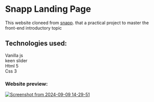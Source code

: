# Snapp Landing Page
This website cloneed from <a href="https://snapp.ir/" target="_blank">snapp</a>. that a practical project to master the front-end introductory topic
## Technologies used:
Vanilla js <br>
keen slider <br>
Html 5 <br>
Css 3 <br>

### Website preview:
<a href="https://mrghkh12.github.io/Snapp-Landing-Page/" target="_blank">![Screenshot from 2024-09-09 14-29-51](https://github.com/user-attachments/assets/7f388286-12ef-4927-b202-d8bc56f937b3)</a>
